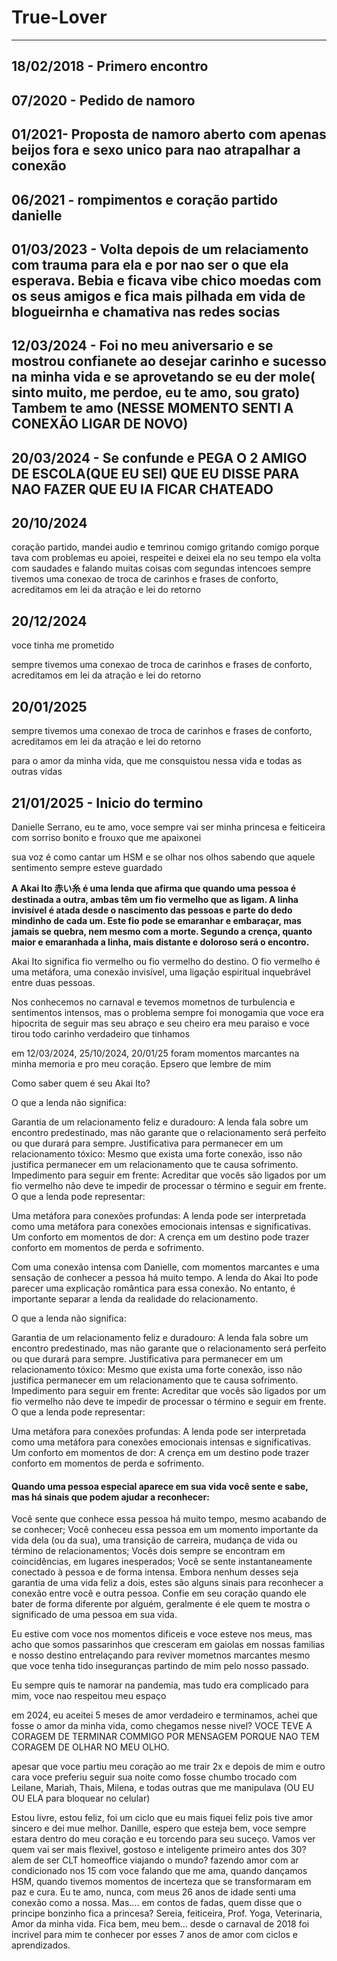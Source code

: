 # True-Lover
---

## 18/02/2018 - Primero encontro

## 07/2020 - Pedido de namoro

## 01/2021- Proposta de namoro aberto com apenas beijos fora e sexo unico para nao atrapalhar a conexão

## 06/2021 - rompimentos e coração partido danielle

## 01/03/2023 - Volta depois de um relaciamento com trauma para ela e por nao ser o que ela esperava. Bebia e ficava vibe chico moedas com os seus amigos e fica mais pilhada em vida de blogueirnha e chamativa nas redes socias


## 12/03/2024 - Foi no meu aniversario e se mostrou confianete ao desejar carinho e sucesso na minha vida e se aprovetando se eu der mole( sinto muito, me perdoe, eu te amo, sou grato) Tambem te amo (NESSE MOMENTO SENTI A CONEXÃO LIGAR DE NOVO)


## 20/03/2024 - Se confunde e PEGA O 2 AMIGO DE ESCOLA(QUE EU SEI) QUE EU DISSE PARA NAO FAZER QUE EU IA FICAR CHATEADO


## 20/10/2024
coração partido, mandei audio e temrinou comigo gritando comigo porque tava com problemas
eu apoiei, respeitei e deixei ela no seu tempo
ela volta com saudades e falando muitas coisas com segundas intencoes
sempre tivemos uma conexao de troca de carinhos e frases de conforto, acreditamos em lei da atração e lei do retorno

## 20/12/2024
voce tinha me prometido 

sempre tivemos uma conexao de troca de carinhos e frases de conforto, acreditamos em lei da atração e lei do retorno



## 20/01/2025
sempre tivemos uma conexao de troca de carinhos e frases de conforto, acreditamos em lei da atração e lei do retorno

para o amor da minha vida, que me consquistou nessa vida e todas as outras vidas

## 21/01/2025 - Inicio do termino

Danielle Serrano, eu te amo, voce sempre vai ser minha princesa e feiticeira com sorriso bonito e frouxo que me apaixonei

sua voz é como cantar um HSM e se olhar nos olhos sabendo que aquele sentimento sempre esteve guardado

**A Akai Ito 赤い糸 é uma lenda que afirma que quando uma pessoa é destinada a outra, ambas têm um fio vermelho que as ligam. A linha invisível é atada desde o nascimento das pessoas e parte do dedo mindinho de cada um. Este fio pode se emaranhar e embaraçar, mas jamais se quebra, nem mesmo com a morte. Segundo a crença, quanto maior e emaranhada a linha, mais distante e doloroso será o encontro.** 

Akai Ito significa fio vermelho ou fio vermelho do destino. O fio vermelho é uma metáfora, uma conexão invisível, uma ligação espiritual inquebrável entre duas pessoas. 


Nos conhecemos no carnaval e tevemos mometnos de turbulencia e sentimentos intensos, mas o problema sempre foi  monogamia que voce era hipocrita de seguir mas seu abraço e seu cheiro era meu paraiso e voce tirou todo carinho verdadeiro que tinhamos

em 12/03/2024, 25/10/2024, 20/01/25 foram momentos marcantes na minha memoria e pro meu coração. Epsero que lembre de mim 


Como saber quem é seu Akai Ito?

O que a lenda não significa:

Garantia de um relacionamento feliz e duradouro: A lenda fala sobre um encontro predestinado, mas não garante que o relacionamento será perfeito ou que durará para sempre.
Justificativa para permanecer em um relacionamento tóxico: Mesmo que exista uma forte conexão, isso não justifica permanecer em um relacionamento que te causa sofrimento.
Impedimento para seguir em frente: Acreditar que vocês são ligados por um fio vermelho não deve te impedir de processar o término e seguir em frente.
O que a lenda pode representar:

Uma metáfora para conexões profundas: A lenda pode ser interpretada como uma metáfora para conexões emocionais intensas e significativas.
Um conforto em momentos de dor: A crença em um destino pode trazer conforto em momentos de perda e sofrimento.


Com uma conexão intensa com Danielle, com momentos marcantes e uma sensação de conhecer a pessoa há muito tempo. A lenda do Akai Ito pode parecer uma explicação romântica para essa conexão. No entanto, é importante separar a lenda da realidade do relacionamento.

O que a lenda não significa:

Garantia de um relacionamento feliz e duradouro: A lenda fala sobre um encontro predestinado, mas não garante que o relacionamento será perfeito ou que durará para sempre.
Justificativa para permanecer em um relacionamento tóxico: Mesmo que exista uma forte conexão, isso não justifica permanecer em um relacionamento que te causa sofrimento.
Impedimento para seguir em frente: Acreditar que vocês são ligados por um fio vermelho não deve te impedir de processar o término e seguir em frente.
O que a lenda pode representar:

Uma metáfora para conexões profundas: A lenda pode ser interpretada como uma metáfora para conexões emocionais intensas e significativas.
Um conforto em momentos de dor: A crença em um destino pode trazer conforto em momentos de perda e sofrimento.

#### Quando uma pessoa especial aparece em sua vida você sente e sabe, mas há sinais que podem ajudar a reconhecer: 

Você sente que conhece essa pessoa há muito tempo, mesmo acabando de se conhecer; 
Você conheceu essa pessoa em um momento importante da vida dela (ou da sua), uma transição de carreira, mudança de vida ou término de relacionamentos; 
Vocês dois sempre se encontram em coincidências, em lugares inesperados;
Você se sente instantaneamente conectado à pessoa e de forma intensa.
Embora nenhum desses seja garantia de uma vida feliz a dois, estes são alguns sinais para reconhecer a conexão entre você e outra pessoa. Confie em seu coração quando ele bater de forma diferente por alguém, geralmente é ele quem te mostra o significado de uma pessoa em sua vida.


Eu estive com voce nos momentos dificeis e voce esteve nos meus, mas acho que somos passarinhos que cresceram em gaiolas em nossas familias e nosso destino entrelaçando para reviver mometnos marcantes mesmo que voce tenha tido inseguranças partindo de mim pelo nosso passado.

Eu sempre quis te namorar na pandemia, mas tudo era complicado para mim, voce nao respeitou meu espaço

em 2024, eu aceitei 5 meses de amor verdadeiro e terminamos, achei que fosse o amor da minha vida, como chegamos nesse nivel? VOCE TEVE A CORAGEM DE TERMINAR COMMIGO POR MENSAGEM PORQUE NAO TEM CORAGEM DE OLHAR NO MEU OLHO.

apesar que voce partiu meu coração ao me trair 2x e depois de mim e outro cara voce preferiu seguir sua noite como fosse chumbo trocado com Leilane, Mariah, Thais, Milena, e todas outras que me manipulava (OU EU OU ELA para bloquear no celular)

Estou livre, estou feliz, foi um ciclo que eu mais fiquei feliz pois tive amor sincero e dei mue melhor. Danille, espero que esteja bem, voce sempre estara dentro do meu coração e eu torcendo para seu suceço. Vamos ver quem vai ser mais flexivel, gostoso e inteligente primeiro antes dos 30? alem de ser CLT homeoffice viajando o mundo? fazendo amor com ar condicionado nos 15 com voce falando que me ama, quando dançamos HSM, quando tivemos momentos de incerteza que se transformaram em paz e cura. Eu te amo, nunca, com meus 26 anos de idade senti uma conexão como a nossa. Mas.... em contos de fadas, quem disse que o principe bonzinho fica a princesa? Sereia, feiticeira, Prof. Yoga, Veterinaria, Amor da minha vida. Fica bem, meu bem... desde o carnaval de 2018 foi incrivel para mim te conhecer por esses 7 anos de amor com ciclos e aprendizados.





